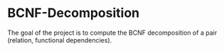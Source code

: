 # BCNF-Decomposition

The goal of the project is to compute the BCNF decomposition of a pair (relation, functional dependencies).
